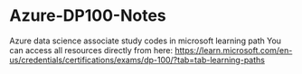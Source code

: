 # Azure-DP100-Notes
Azure data science associate study codes in microsoft learning path
You can access all resources directly from here: https://learn.microsoft.com/en-us/credentials/certifications/exams/dp-100/?tab=tab-learning-paths
